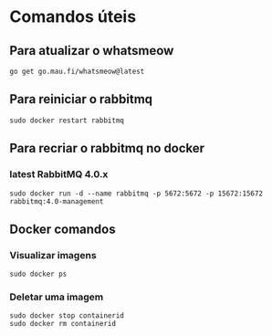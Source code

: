 # Comandos úteis 

## Para atualizar o whatsmeow

```
go get go.mau.fi/whatsmeow@latest
```

## Para reiniciar o rabbitmq

```
sudo docker restart rabbitmq
```

## Para recriar o rabbitmq no docker
### latest RabbitMQ 4.0.x

```
sudo docker run -d --name rabbitmq -p 5672:5672 -p 15672:15672 rabbitmq:4.0-management
```

## Docker comandos
### Visualizar imagens

```
sudo docker ps
```

### Deletar uma imagem

```
sudo docker stop containerid
sudo docker rm containerid
```